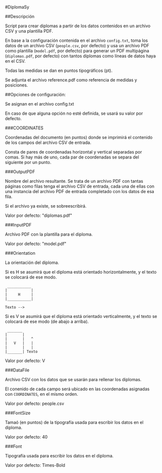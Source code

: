 #DiplomaSy


##Descripción

Script para crear diplomas a partir de los datos contenidos en un archivo CSV y una plantilla PDF.

En base a la configuración contenida en el archivo `config.txt`, toma los datos de un archivo CSV (`people.csv`, por defecto) y usa un archivo PDF como plantilla (`model.pdf`, por defecto) para generar un PDF multipágina (`diplomas.pdf`, por defecto) con tantos diplomas como líneas de datos haya en el CSV.

Todas las medidas se dan en puntos tipográficos (pt).

Se adjunta el archivo reference.pdf como referencia de medidas y posiciones.


##Opciones de configuración:

Se asignan en el archivo config.txt

En caso de que alguna opción no esté definida, se usará su valor por defecto.


###COORDINATES

Coordenadas del documento (en puntos) donde se imprimirá el contenido de los campos del archivo CSV de entrada.

Consta de pares de coordenadas horizontal y vertical separadas por comas. Si hay más de uno, cada par de coordenadas se separa del siguiente por un punto.


###OutputPDF

Nombre del archivo resultante. Se trata de un archivo PDF con tantas páginas como filas tenga el archivo CSV de entrada, cada una de ellas con una instancia del archivo PDF de entrada completado con los datos de esa fila. 

Si el archivo ya existe, se sobreescribirá.

Valor por defecto: "diplomas.pdf"


###InputPDF

Archivo PDF con la plantilla para el diploma.

Valor por defecto: "model.pdf"


###Orientation

La orientación del diploma. 

Si es H se asumirá que el diploma está orientado horizontalmente, y el texto se colocará de ese modo.

```
 ___________
|           |
|     H     |
|___________|

Texto -->

```

Si es V se asumirá que el diploma está orientado verticalmente, y el texto se colocará de ese modo (de abajo a arriba).

```
 _______
|       |
|       |   ^
|   V   |   |
|       |   |
|_______| Texto
```

Valor por defecto: V


###DataFile

Archivo CSV con los datos que se usarán para rellenar los diplomas.

El conenido de cada campo será ubicado en las coordenadas asignadas con `COORDINATES`, en el mismo orden.

Valor por defecto: people.csv


###FontSize

Tamaó (en puntos) de la tipografía usada para escribir los datos en el diploma.

Valor por defecto: 40


###Font

Tipografía usada para escribir los datos en el diploma.

Valor por defecto: Times-Bold
